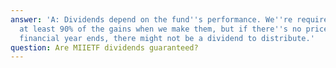 ```yaml
---
answer: 'A: Dividends depend on the fund''s performance. We''re required to distribute
  at least 90% of the gains when we make them, but if there''s no price increase between
  financial year ends, there might not be a dividend to distribute.'
question: Are MIIETF dividends guaranteed?
---
```

